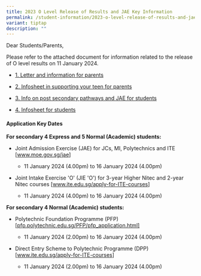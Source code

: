 ```yaml
---
title: 2023 O Level Release of Results and JAE Key Information
permalink: /student-information/2023-o-level-release-of-results-and-jae-key-infor/
variant: tiptap
description: ""
---
```

<p>Dear Students/Parents,</p><p>Please refer to the attached document for information related to the release of O level results on 11 January 2024.</p><ul data-tight="true" class="tight"><li><p><a href="/files/Annoucements Attachments/Website___1__Letter_and_information_for_parents.pdf" rel="noopener noreferrer nofollow" target="_blank">1. Letter and information for parents</a></p></li><li><p><a href="/files/Annoucements Attachments/Website___2__Infosheet_in_supoorting_your_teen_for_parents.pdf" rel="noopener noreferrer nofollow" target="_blank">2. Infosheet in supporting your teen for parents</a></p></li><li><p><a href="/files/Annoucements Attachments/Website___3__Info_on_post_seondary_pathways_and_JAE_for_students.pdf" rel="noopener noreferrer nofollow" target="_blank">3. Info on post secondary pathways and JAE for students</a></p></li><li><p><a href="/files/Annoucements Attachments/Website___4__Infosheet_for_students.pdf" rel="noopener noreferrer nofollow" target="_blank">4. Infosheet for students</a></p></li></ul><p></p><h4>Application Key Dates</h4><p><strong>For secondary 4 Express and 5 Normal (Academic) students:</strong></p><ul data-tight="true" class="tight"><li><p>Joint Admission Exercise (JAE) for JCs, MI, Polytechnics and ITE  [<a href="http://www.moe.gov.sg/jae" rel="noopener noreferrer nofollow" target="_blank">www.moe.gov.sg/jae</a>]</p><ul data-tight="true" class="tight"><li><p>11 January 2024 (4.00pm) to 16 January 2024 (4.00pm)</p></li></ul></li><li><p>Joint Intake Exercise 'O' (JIE 'O') for 3-year Higher Nitec and 2-year Nitec courses  [<a href="https://www.ite.edu.sg/apply-for-ITE-courses" rel="noopener noreferrer nofollow" target="_blank">www.ite.edu.sg/apply-for-ITE-courses</a>]</p><ul data-tight="true" class="tight"><li><p>11 January 2024 (4.00pm) to 16 January 2024 (4.00pm)</p></li></ul></li></ul><p></p><p><strong>For secondary 4 Normal (Academic) students:</strong></p><ul data-tight="true" class="tight"><li><p>Polytechnic Foundation Programme (PFP) [<a href="https://pfp.polytechnic.edu.sg/PFP/pfp_application.html" rel="noopener noreferrer nofollow" target="_blank">pfp.polytechnic.edu.sg/PFP/pfp_application.html]</a></p><ul data-tight="true" class="tight"><li><p>11 January 2024 (2.00pm) to 16 January 2024 (4.00pm)</p></li></ul></li><li><p>Direct Entry Scheme to Polytechnic Programme (DPP)  [<a href="https://www.ite.edu.sg/apply-for-ITE-courses" rel="noopener noreferrer nofollow" target="_blank">www.ite.edu.sg/apply-for-ITE-courses</a>]</p><ul data-tight="true" class="tight"><li><p>11 January 2024 (2.00pm) to 16 January 2024 (4.00pm)</p></li></ul></li></ul><p></p>